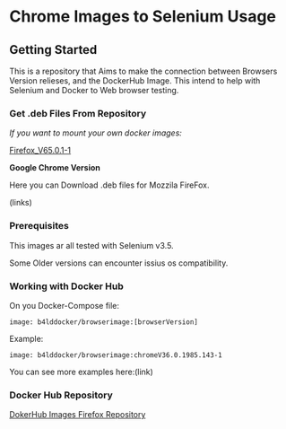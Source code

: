 # Chrome Images to Selenium Usage

## Getting Started

This is a repository that Aims to make the connection between Browsers Version relieses, and the DockerHub Image.
This intend to help with Selenium and Docker to Web browser testing.

### Get .deb Files From Repository

*If you want to mount your own docker images:*

[Firefox_V65.0.1-1](https://mega.nz/#!Uh521aAA!gNo9h6rYKBgJtOs66e8y6FOEjwxz0hMinkmf2HPTu18)


**Google Chrome Version**

Here you can Download .deb files for Mozzila FireFox.

(links)




### Prerequisites

This images ar all tested with Selenium v3.5.

Some Older versions can encounter issius os compatibility.


### Working with Docker Hub

On you Docker-Compose file:


```
image: b4lddocker/browserimage:[browserVersion]
```


Example:
```
image: b4lddocker/browserimage:chromeV36.0.1985.143-1
```


You can see more examples here:(link)


### Docker Hub Repository

[DokerHub Images Firefox Repository](https://hub.docker.com/r/b4lddocker/browser-firefox)








